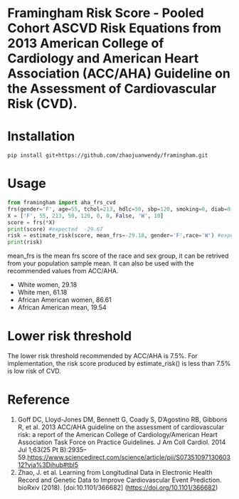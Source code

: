 # Framingham Risk Score -  Pooled Cohort ASCVD Risk Equations from 2013 American College of Cardiology and American Heart Association (ACC/AHA) Guideline on the Assessment of Cardiovascular Risk (CVD).

# Installation
```
pip install git+https://github.com/zhaojuanwendy/framingham.git
```

# Usage
```python
from framingham import aha_frs_cvd
frs(gender='F', age=55, tchol=213, hdlc=50, sbp=120, smoking=0, diab=0, ht_treat=False, race='W',time=10)
X = ['F', 55, 213, 50, 120, 0, 0, False, 'W', 10]
score = frs(*X)
print(score) #expected  -29.67
risk = estimate_risk(score, mean_frs=-29.18, gender='F',race='W') #expected 0.021, mean_frs is the mean frs score of the race and sex group
print(risk)
```

mean_frs is the mean frs score of the race and sex group, it can be retrived from your population sample mean. It can also be used with the recommended values from ACC/AHA.

* White women, 29.18
* White men, 61.18
* African American women, 86.61
* African American mean, 19.54

# Lower risk threshold
The lower risk threshold recommended by ACC/AHA is 7.5%.
For implementation, the risk score produced by estimate_risk() is less than 7.5% is low risk of CVD.

# Reference
1. Goff DC, Lloyd-Jones DM, Bennett G, Coady S, D’Agostino RB, Gibbons R, et al. 2013 ACC/AHA guideline on the assessment of cardiovascular risk: a report of the American College of Cardiology/American Heart Association Task Force on Practice Guidelines. J Am Coll Cardiol. 2014 Jul 1;63(25 Pt B):2935–59.https://www.sciencedirect.com/science/article/pii/S0735109713060312?via%3Dihub#tbl5
2. Zhao, J. et al. Learning from Longitudinal Data in Electronic Health Record and Genetic Data to Improve Cardiovascular Event Prediction. bioRxiv (2018). [doi:10.1101/366682] (https://doi.org/10.1101/366682)
